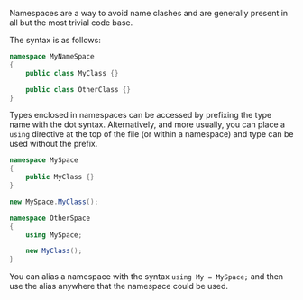 Namespaces are a way to avoid name clashes and are generally present in all but the most trivial code base.

The syntax is as follows:

```csharp
namespace MyNameSpace
{
    public class MyClass {}

    public class OtherClass {}
}
```

Types enclosed in namespaces can be accessed by prefixing the type name with the dot syntax. Alternatively, and more usually, you can place a `using` directive at the top of the file (or within a namespace) and type can be used without the prefix.

```csharp
namespace MySpace
{
    public MyClass {}
}

new MySpace.MyClass();

namespace OtherSpace
{
    using MySpace;

    new MyClass();
}
```

You can alias a namespace with the syntax `using My = MySpace;` and then use the alias anywhere that the namespace could be used.
